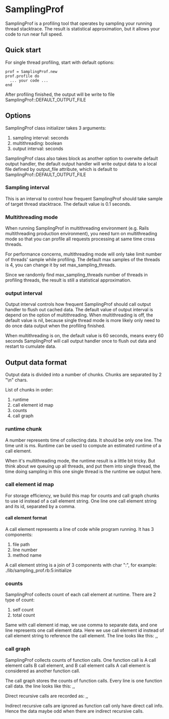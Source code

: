 SamplingProf
===============

SamplingProf is a profiling tool that operates by sampling your running thread stacktrace. The result is statistical approximation, but it allows your code to run near full speed.

Quick start
---------------

For single thread profiling, start with default options:

    prof = SamplingProf.new
    prof.profile do
      ... your code ...
    end

After profiling finished, the output will be write to file SamplingProf::DEFAULT_OUTPUT_FILE

Options
---------------

SamplingProf class initializer takes 3 arguments:

1. sampling interval: seconds
2. multithreading: boolean
3. output interval: seconds

SamplingProf class also takes block as another option to overwite default output handler, the default output handler will write output data to a local file defined by output_file attribute, which is default to SamplingProf::DEFAULT_OUTPUT_FILE

### Sampling interval

This is an interval to control how frequent SamplingProf should take sample of target thread stacktrace.
The default value is 0.1 seconds.

### Multithreading mode

When running SamplingProf in multithreading environment (e.g. Rails multithreading production environment), you need turn on multithreading mode so that you can profile all requests processing at same time cross threads.

For performance concerns, multithreading mode will only take limit number of threads' sample while profiling. The default max samples of the threads is 4, you can change it by set max_sampling_threads.

Since we randomly find max_sampling_threads number of threads in profiling threads, the result is still a statistical approximation.

### output interval

Output interval controls how frequent SamplingProf should call output handler to flush out cached data.
The default value of output interval is depend on the option of multithreading.
When multithreading is off, the default value is nil, because single thread mode is more likely only need to do once data output when the profiling finished.

When multithreading is on, the default value is 60 seconds, means every 60 seconds SamplingProf will call output handler once to flush out data and restart to cumulate data.

Output data format
---------------

Output data is divided into a number of chunks. Chunks are separated by 2 "\n" chars.

List of chunks in order:

1. runtime
2. call element id map
3. counts
4. call graph

### runtime chunk

A number represents time of collecting data.
It should be only one line.
The time unit is ms.
Runtime can be used to compute an estimated runtime of a call element.

When it's multithreading mode, the runtime result is a little bit tricky.
But think about we queuing up all threads, and put them into single thread, the time doing sampling in this one single thread is the runtime we output here.

### call element id map

For storage efficiency, we build this map for counts and call graph chunks to use id instead of a call element string.
One line one call element string and its id, separated by a comma.

#### call element format

A call element represents a line of code while program running. It has 3 components:

1. file path
2. line number
3. method name

A call element string is a join of 3 components with char ":", for example: ./lib/sampling_prof.rb:5:initialize

### counts

SamplingProf collects count of each call element at runtime. There are 2 type of count:

1. self count
2. total count

Same with call element id map, we use comma to separate data, and one line represents one call element data.
Here we use call element id instead of call element string to reference the call element.
The line looks like this: <call element id>,<self count>,<total count>

### call graph

SamplingProf collects counts of function calls. One function call is A call element calls B call element, and B call element calls A call element is considered as another function call.

The call graph stores the counts of function calls.
Every line is one function call data.
the line looks like this: <call element id1>,<call element id2>,<count>

Direct recursive calls are recorded as: <call element id1>,<call element id1>,<count>

Indirect recursive calls are ignored as function call only have direct call info. Hence the data maybe odd when there are indirect recursive calls.
